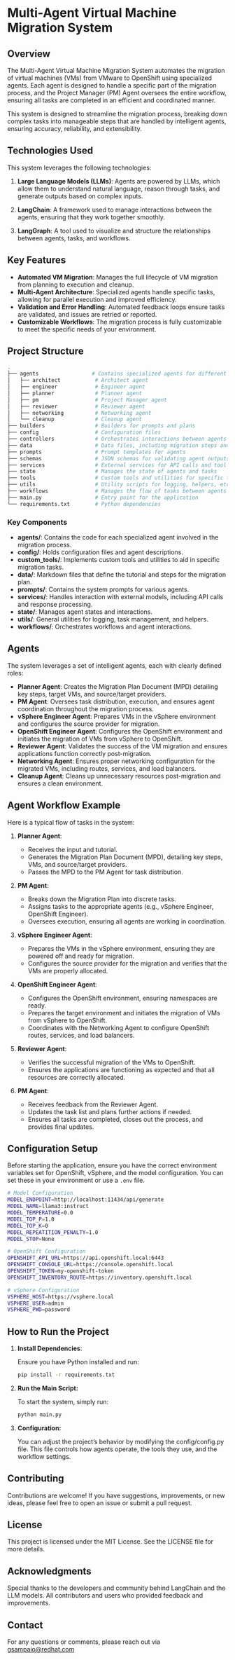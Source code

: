 # Multi-Agent Virtual Machine Migration System

## Overview

The Multi-Agent Virtual Machine Migration System automates the migration of virtual machines (VMs) from VMware to OpenShift using specialized agents. Each agent is designed to handle a specific part of the migration process, and the Project Manager (PM) Agent oversees the entire workflow, ensuring all tasks are completed in an efficient and coordinated manner.

This system is designed to streamline the migration process, breaking down complex tasks into manageable steps that are handled by intelligent agents, ensuring accuracy, reliability, and extensibility.

## Technologies Used

This system leverages the following technologies:

1. **Large Language Models (LLMs)**: Agents are powered by LLMs, which allow them to understand natural language, reason through tasks, and generate outputs based on complex inputs.

2. **LangChain**: A framework used to manage interactions between the agents, ensuring that they work together smoothly.

3. **LangGraph**: A tool used to visualize and structure the relationships between agents, tasks, and workflows.

## Key Features

- **Automated VM Migration**: Manages the full lifecycle of VM migration from planning to execution and cleanup.
- **Multi-Agent Architecture**: Specialized agents handle specific tasks, allowing for parallel execution and improved efficiency.
- **Validation and Error Handling**: Automated feedback loops ensure tasks are validated, and issues are retried or reported.
- **Customizable Workflows**: The migration process is fully customizable to meet the specific needs of your environment.

## Project Structure

```bash
.
├── agents                 # Contains specialized agents for different tasks
│   ├── architect           # Architect agent
│   ├── engineer            # Engineer agent
│   ├── planner             # Planner agent
│   ├── pm                  # Project Manager agent
│   ├── reviewer            # Reviewer agent
│   ├── networking          # Networking agent
│   └── cleanup             # Cleanup agent
├── builders                # Builders for prompts and plans
├── config                  # Configuration files
├── controllers             # Orchestrates interactions between agents
├── data                    # Data files, including migration steps and configurations
├── prompts                 # Prompt templates for agents
├── schemas                 # JSON schemas for validating agent outputs
├── services                # External services for API calls and tool integrations
├── state                   # Manages the state of agents and tasks
├── tools                   # Custom tools and utilities for specific tasks
├── utils                   # Utility scripts for logging, helpers, etc.
├── workflows               # Manages the flow of tasks between agents
├── main.py                 # Entry point for the application
└── requirements.txt        # Python dependencies
```

### Key Components

- **agents/**: Contains the code for each specialized agent involved in the migration process.
- **config/**: Holds configuration files and agent descriptions.
- **custom_tools/**: Implements custom tools and utilities to aid in specific migration tasks.
- **data/**: Markdown files that define the tutorial and steps for the migration plan.
- **prompts/**: Contains the system prompts for various agents.
- **services/**: Handles interaction with external models, including API calls and response processing.
- **state/**: Manages agent states and interactions.
- **utils/**: General utilities for logging, task management, and helpers.
- **workflows/**: Orchestrates workflows and agent interactions.

## Agents

The system leverages a set of intelligent agents, each with clearly defined roles:

- **Planner Agent**: Creates the Migration Plan Document (MPD) detailing key steps, target VMs, and source/target providers.
- **PM Agent**: Oversees task distribution, execution, and ensures agent coordination throughout the migration process.
- **vSphere Engineer Agent**: Prepares VMs in the vSphere environment and configures the source provider for migration.
- **OpenShift Engineer Agent**: Configures the OpenShift environment and initiates the migration of VMs from vSphere to OpenShift.
- **Reviewer Agent**: Validates the success of the VM migration and ensures applications function correctly post-migration.
- **Networking Agent**: Ensures proper networking configuration for the migrated VMs, including routes, services, and load balancers.
- **Cleanup Agent**: Cleans up unnecessary resources post-migration and ensures a clean environment.

## Agent Workflow Example

Here is a typical flow of tasks in the system:

1. **Planner Agent**:
   - Receives the input and tutorial.
   - Generates the Migration Plan Document (MPD), detailing key steps, VMs, and source/target providers.
   - Passes the MPD to the PM Agent for task distribution.

2. **PM Agent**:
   - Breaks down the Migration Plan into discrete tasks.
   - Assigns tasks to the appropriate agents (e.g., vSphere Engineer, OpenShift Engineer).
   - Oversees execution, ensuring all agents are working in coordination.

3. **vSphere Engineer Agent**:
   - Prepares the VMs in the vSphere environment, ensuring they are powered off and ready for migration.
   - Configures the source provider for the migration and verifies that the VMs are properly allocated.

4. **OpenShift Engineer Agent**:
   - Configures the OpenShift environment, ensuring namespaces are ready.
   - Prepares the target environment and initiates the migration of VMs from vSphere to OpenShift.
   - Coordinates with the Networking Agent to configure OpenShift routes, services, and load balancers.

5. **Reviewer Agent**:
   - Verifies the successful migration of the VMs to OpenShift.
   - Ensures the applications are functioning as expected and that all resources are correctly allocated.

6. **PM Agent**:
   - Receives feedback from the Reviewer Agent.
   - Updates the task list and plans further actions if needed.
   - Ensures all tasks are completed, closes out the process, and provides final updates.

## Configuration Setup

Before starting the application, ensure you have the correct environment variables set for OpenShift, vSphere, and the model configuration. You can set these in your environment or use a `.env` file.

```bash
# Model Configuration
MODEL_ENDPOINT=http://localhost:11434/api/generate
MODEL_NAME=llama3:instruct
MODEL_TEMPERATURE=0.0
MODEL_TOP_P=1.0
MODEL_TOP_K=0
MODEL_REPEATITION_PENALTY=1.0
MODEL_STOP=None

# OpenShift Configuration
OPENSHIFT_API_URL=https://api.openshift.local:6443
OPENSHIFT_CONSOLE_URL=https://console.openshift.local
OPENSHIFT_TOKEN=my-openshift-token
OPENSHIFT_INVENTORY_ROUTE=https://inventory.openshift.local

# vSphere Configuration
VSPHERE_HOST=https://vsphere.local
VSPHERE_USER=admin
VSPHERE_PWD=password
```

## How to Run the Project

1. **Install Dependencies**:

    Ensure you have Python installed and run:

    ```bash
    pip install -r requirements.txt
    ```

2. **Run the Main Script:**

    To start the system, simply run:

    ```bash
    python main.py
    ```

3. **Configuration:**

    You can adjust the project’s behavior by modifying the config/config.py file. This file controls how agents operate, the tools they use, and the workflow settings.

## Contributing

Contributions are welcome! If you have suggestions, improvements, or new ideas, please feel free to open an issue or submit a pull request.

## License

This project is licensed under the MIT License. See the LICENSE file for more details.

## Acknowledgments

Special thanks to the developers and community behind LangChain and the LLM models.
All contributors and users who provided feedback and improvements.

## Contact

For any questions or comments, please reach out via <gsampaio@redhat.com>
